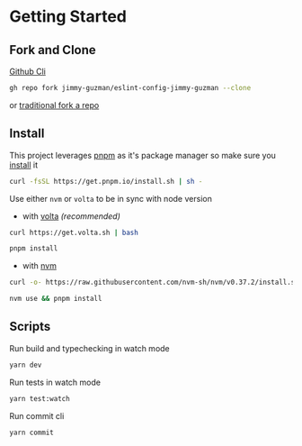 # Getting Started

## Fork and Clone

[Github Cli](https://cli.github.com/manual/gh_repo_fork)

```bash
gh repo fork jimmy-guzman/eslint-config-jimmy-guzman --clone
```

or [traditional fork a repo](https://docs.github.com/en/github/getting-started-with-github/fork-a-repo)

## Install

This project leverages [pnpm](https://pnpm.io/motivation) as it's package manager so make sure you [install](https://pnpm.io/installation) it

```bash
curl -fsSL https://get.pnpm.io/install.sh | sh -
```

Use either `nvm` or `volta` to be in sync with node version

- with [volta](https://volta.sh/) _(recommended)_

```bash
curl https://get.volta.sh | bash
```

```bash
pnpm install
```

- with [nvm](https://github.com/nvm-sh/nvm)

```bash
curl -o- https://raw.githubusercontent.com/nvm-sh/nvm/v0.37.2/install.sh | bash
```

```bash
nvm use && pnpm install
```

## Scripts

Run build and typechecking in watch mode

```bash
yarn dev
```

Run tests in watch mode

```bash
yarn test:watch
```

Run commit cli

```bash
yarn commit
```
